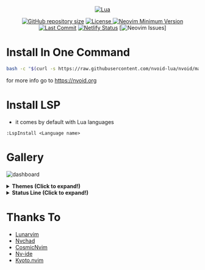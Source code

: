 <div align="center">
        
[![Lua](https://img.shields.io/badge/Made%20with%20Lua-blue.svg?style=for-the-badge&logo=lua)](https://lua.org)

</div>

<div align="center">

<a href="https://github.com/nvoid-lua/nvoid"
        ><img
            src="https://img.shields.io/github/repo-size/nvoid-lua/nvoid?style=flat-square&label=Repo"
            alt="GitHub repository size"
    /></a>
<a href="https://github.com/nvoid-lua/nvoid/blob/main/LICENSE"
        ><img
            src="https://img.shields.io/github/license/nvoid-lua/nvoid?style=flat-square&logo=GNU&label=License"
            alt="License"
    />
[![Neovim Minimum Version](https://img.shields.io/badge/Neovim-0.7+-blueviolet.svg?style=flat-square&logo=Neovim&logoColor=white)](https://github.com/neovim/neovim)
 [![Last Commit](https://img.shields.io/github/last-commit/nvoid-lua/nvoid.svg?style=flat-square&label=Last%20Commit&color=58eb34)](https://github.com/nvoid-lua/nvoid/pulse)
[![Netlify Status](https://api.netlify.com/api/v1/badges/215cd34c-a660-4a6d-b85d-0af87869dc7c/deploy-status)](https://app.netlify.com/sites/nvoid/deploys)
[![Neovim Issues](https://img.shields.io/github/issues/nvoid-lua/nvoid?color=red&style=flat-square)]



</div>


# Install In One Command
```bash
bash -c "$(curl -s https://raw.githubusercontent.com/nvoid-lua/nvoid/main/scripts/installer.sh)"
```

for more info go to https://nvoid.org


# Install LSP
+ it comes by default with Lua languages
```vim
:LspInstall <Language name>
```
        
# Gallery
![dashboard](https://user-images.githubusercontent.com/94284073/176967715-026afc51-d292-434c-b145-2d33c91cb0bb.png)


<details><summary> <b>Themes (Click to expand!)</b></summary>
 
![catppuccin](https://user-images.githubusercontent.com/94284073/174412677-325eb0a3-f8d8-4ca0-9529-de31b57e2743.png)
![Classic Dark](https://user-images.githubusercontent.com/94284073/174412661-b0b57330-8a63-4c47-880a-9570e2809bc9.png)
![Nord](https://user-images.githubusercontent.com/94284073/174412671-916e9fb5-e863-43a7-b9f9-d9974059945e.png)
![Onedark](https://user-images.githubusercontent.com/94284073/174412713-6db538c3-5909-4b09-8ad6-76e61d651162.png)
![Solarized](https://user-images.githubusercontent.com/94284073/174412746-c30fedda-3609-4869-ac3e-4c278dee7101.png)
![TokyoDark](https://user-images.githubusercontent.com/94284073/174412765-b85d6ed5-fa00-498e-835a-b48478824410.png)
![UWU](https://user-images.githubusercontent.com/94284073/174412787-202e2e24-09aa-43f8-b97a-5df6128630bf.png)

</details>

<details><summary> <b>Status Line (Click to expand!)</b></summary>
  
![default](https://user-images.githubusercontent.com/94284073/177632869-7dea4a85-310a-4200-890d-6a55aea23e48.png)
![evil](https://user-images.githubusercontent.com/94284073/177632879-32c8b97e-f5c4-40e7-9f85-63ee91c9b0f2.png)
![minimal](https://user-images.githubusercontent.com/94284073/177632880-f8e4e97c-ddef-4003-82c8-506dd4ef27a2.png)
![nvoid](https://user-images.githubusercontent.com/94284073/177632884-afe78c6c-97c1-4d2f-985b-7b287d285a85.png)

 
</details>
        
# Thanks To
+ [Lunarvim](https://github.com/LunarVim/LunarVim)
+ [Nvchad](https://github.com/NvChad/NvChad)
+ [CosmicNvim](https://github.com/mattleong/CosmicNvim)
+ [Nv-ide](https://github.com/crivotz/nv-ide)
+ [Kyoto.nvim](https://github.com/samrath2007/kyoto.nvim) 
